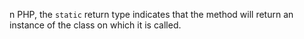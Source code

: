 n PHP, the `static` return type indicates that the method will return an instance of the class on which it is called.